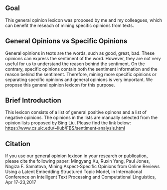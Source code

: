 ## Goal
This general opinion lexicon was proposed by me and my colleagues, which can benefit the reseach of mining specific opinions from texts.

## General Opinions vs Specific Opinions
General opinions in texts are the words, such as good, great, bad. These opinions can express the sentiment of the word. However, they are not very useful for us to understand the reason behind the sentiment.
On the contrary, specific opinions contain both the sentiment information and the reason behind the sentiment. Therefore, mining more specific opinions or separating specific opinions and general opinions is very important. We propose this general opinion lexicon for this purpose.

## Brief Introduction
This lexicon consists of a list of general positive opinons and a list of negative opinions.
The opinions in the lists are manually selected from the opinion lists proposed by Bing Liu. Please find the link below:
https://www.cs.uic.edu/~liub/FBS/sentiment-analysis.html

## Citation
If you use our general opinion lexicon in your research or publication, please cite the following paper:
Mingyang Xu, Ruxin Yang, Paul Jones, Nagiza F. Samatova, Mining Aspect-Specific Opinions from Online Reviews Using a Latent Embedding Structured Topic Model, in International Conference on Intelligent Text Processing and Computational Linguistics, Apr 17-23,2017

